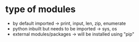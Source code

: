 # type of modules

* by default imported -> print, input, len, zip, enumerate
* python inbuilt but needs to be imported -> sys, os
* external modules/packages -> will be installed using "pip"
